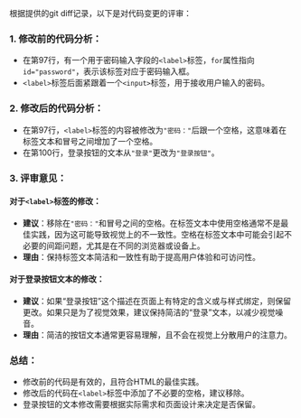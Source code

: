根据提供的git diff记录，以下是对代码变更的评审：

### 1. 修改前的代码分析：
- 在第97行，有一个用于密码输入字段的`<label>`标签，`for`属性指向`id="password"`，表示该标签对应于密码输入框。
- `<label>`标签后面紧跟着一个`<input>`标签，用于接收用户输入的密码。

### 2. 修改后的代码分析：
- 在第97行，`<label>`标签的内容被修改为`"密码："`后跟一个空格，这意味着在标签文本和冒号之间增加了一个空格。
- 在第100行，登录按钮的文本从`"登录"`更改为`"登录按钮"`。

### 3. 评审意见：

#### 对于`<label>`标签的修改：
- **建议**：移除在`"密码："`和冒号之间的空格。在标签文本中使用空格通常不是最佳实践，因为这可能导致视觉上的不一致性。空格在标签文本中可能会引起不必要的间距问题，尤其是在不同的浏览器或设备上。
- **理由**：保持标签文本简洁和一致性有助于提高用户体验和可访问性。

#### 对于登录按钮文本的修改：
- **建议**：如果“登录按钮”这个描述在页面上有特定的含义或与样式绑定，则保留更改。如果只是为了视觉效果，建议保持简洁的“登录”文本，以减少视觉噪音。
- **理由**：简洁的按钮文本通常更容易理解，且不会在视觉上分散用户的注意力。

### 总结：
- 修改前的代码是有效的，且符合HTML的最佳实践。
- 修改后的代码在`<label>`标签中添加了不必要的空格，建议移除。
- 登录按钮的文本修改需要根据实际需求和页面设计来决定是否保留。